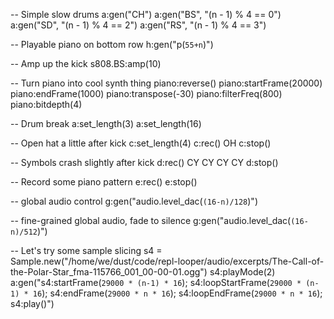 
-- Simple slow drums
a:gen("CH")
a:gen("BS", "(n - 1) % 4 == 0")
a:gen("SD", "(n - 1) % 4 == 2")
a:gen("RS", "(n - 1) % 4 == 3")

-- Playable piano on bottom row
h:gen("p(`55+n`)")

-- Amp up the kick
s808.BS:amp(10)

-- Turn piano into cool synth thing
piano:reverse()
piano:startFrame(20000)
piano:endFrame(1000)
piano:transpose(-30)
piano:filterFreq(800)
piano:bitdepth(4)

-- Drum break
a:set_length(3)
a:set_length(16)

-- Open hat a little after kick
c:set_length(4)
c:rec()
OH
c:stop()

-- Symbols crash slightly after kick
d:rec()
CY
CY
CY
CY
d:stop()

-- Record some piano pattern
e:rec()
e:stop()

-- global audio control
g:gen("audio.level_dac(`(16-n)/128`)")

-- fine-grained global audio, fade to silence
g:gen("audio.level_dac(`(16-n)/512`)")

-- Let's try some sample slicing
s4 = Sample.new("/home/we/dust/code/repl-looper/audio/excerpts/The-Call-of-the-Polar-Star_fma-115766_001_00-00-01.ogg")
s4:playMode(2)
a:gen("s4:startFrame(`29000 * (n-1) * 16`); s4:loopStartFrame(`29000 * (n-1) * 16`); s4:endFrame(`29000 * n * 16`); s4:loopEndFrame(`29000 * n * 16`); s4:play()")
